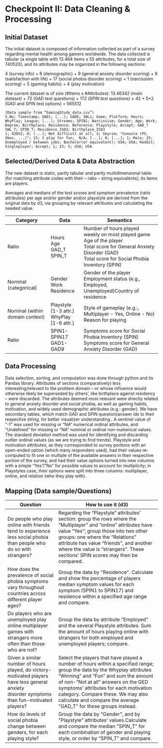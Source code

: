 # Checkpoint II: Data Cleaning & Processing

## Initial Dataset
The initial dataset is composed of information collected as part of a survey regarding mental health among gamers  worldwide. The data collected is tabular (a single table with 13.464 items x 55 attributes, for a total size of 740520), and its attributes may be organized in the following sections:

4 (survey info) + 8 (demographic) + 9 (general anxiety disorder scoring) + 6 (satisfaction with life) + 17 (social phobia disorder scoring) + 1 (narcissism scoring) + 5 (gaming habits) + 4 (play motivation) 

The current dataset is of size (#Items x #Attributes): 
13.463*42 (main dataset) + 7*2 (GAD test questions) + 17*2 (SPIN test questions) + 4*2 + 5*2 (GAD and SPIN test options) = 565512

```
(Data sample from “GamingStudy_data.csv”)
S.No; Timestamp; GAD1; [...]; GADE; SWL1; Game; Platform; Hours; WhyPlay; League; [...]; Streams; SPIN1; Narcissism; Gender; Age; Work; Degree; Birthplace; Residence; Reference; Playstyle; Accept; GAD_T SWL_T; SPIN_T; Residence_ISO3; Birthplace_ISO3
1; 42052; 0; [...]; Not difficult at all; 3; Skyrim; "Console (PS, Xbox, ...)"; 15; I play for fun;  N/A; [...]; 0; [...]; 1; Male; 25; Unemployed / between jobs; Bachelor(or equivalent); USA; USA; Reddit; Singleplayer; Accept; 1; 23; 5; USA; USA
```


## Selected/Derived Data & Data Abstraction 
The new dataset is static, partly tabular and partly multidimensional table (for matching attribute codes with their – ratio – string equivalents); its items are players. 

Averages and medians of the test scores and symptom prevalence (ratio attributes) per age and/or gender and/or playstyle are derived from the original data by d3, via grouping by relevant attributes and calculating the needed value.

| Category                        | Data                                         | Semantics                                                                                                                                                                  |
|---------------------------------|----------------------------------------------|----------------------------------------------------------------------------------------------------------------------------------------------------------------------------|
| Ratio                           | Hours<br>Age<br>GAD_T<br>SPIN_T              | Number of hours played weekly on most played game<br>Age of the player<br>Total score for General Anxiety Disorder (GAD)<br>Total score for Social Phobia Inventory (SPIN) |
| Nominal<br>(categorical)        | Gender<br>Work<br>Residence                  | Gender of the player<br>Employment status (e.g., Employed, Unemployed)Country of residence                                                                                 |
| Nominal (within domain context) | Playstyle [1-3 attr.]<br>WhyPlay [1-6 attr.] | Style of gameplay (e.g.:, Multiplayer - Yes, Online - No)<br>Reason for playing                                                                                            |
| Ratio                           | SPIN1-SPIN17<br>GAD1-GAD9                    | Symptoms score for Social Phobia Inventory (SPIN)<br>Symptoms score for General Anxiety Disorder (GAD)                                                                     |

## Data Processing
Data selection, sorting, and computation was done through python and its Pandas library. Attributes of sections (comparatively) less interesting/relevant to the problem domain – or whose influence would otherwise likely be superseded by others’, like birthplace against residency – were discarded. The attributes deemed most relevant were directly related to general anxiety disorder and social phobia, as well as gaming habits, motivation, and widely used demographic attributes (e.g.: gender).
We have secondary tables, which match GAD and SPIN question/answer ids to their respective string, for better visualizer understanding.. A sentinel value of “-1” was used for missing or “NA” numerical ordinal attributes, and “Undefined” for missing or “NA” nominal or ordinal non-numerical values. The standard deviation method was used for identifying and discarding outlier ordinal values (as we are trying to find trends). Playstyle and motivation attributes, as they corresponded to survey portions with an open-ended option (which many responders used), had their values re-computed to fit one or multiple of the available answers in their respective portion of the survey, and had their value options turned into new columns with a simple “Yes”/”No” for possible values to account for multiplicity; in Playstyles case, their options were split into three columns: multiplayer, online, and relation (who they play with). 


## Mapping (Data sample/Questions)
| Question                                                                                                                                        | How to use it (d3)                                                                                                                                                                                                                                                                                                                                       |
|-------------------------------------------------------------------------------------------------------------------------------------------------|----------------------------------------------------------------------------------------------------------------------------------------------------------------------------------------------------------------------------------------------------------------------------------------------------------------------------------------------------------|
| Do people who play online with friends tend to experience less social phobia than people who<br>do so with strangers?                           | Regarding the “Playstyle” attributes’ section: group the rows where the “Multiplayer” and “online” attributes have value “Yes”; group those into two other groups: one where the “Relations” attribute has value “friends”, and another where the value is “strangers”. These sections’ SPIN scores may then be compared.                                |
| How does the prevalence of social phobia symptoms vary throughout countries across<br>different player ages?                                    | Group the data by "Residence". Calculate and show the percentage of players median symptom values for each symptom (SPIN1 to SPIN17) and residence within a specified age range and compare.                                                                                                                                                             |
| Do players who are unemployed play online multiplayer games with strangers more often than those who are not?                                   | Group the data by attribute "Employed" and the several Playstyle attributes. Sum the amount of hours playing online with strangers for both employed and unemployed players; compare.                                                                                                                                                                    |
| Given a similar number of hours played, do victory-motivated players have less general anxiety<br>disorder symptoms than fun-motivated players? | Select the players that have played a number of hours within a specified range; group the data by the Whyplay attributes “Winning” and “Fun” and sum the amount of non-“Not at all” answers on the GED symptoms’ attributes for each motivation category. Compare these. We may also calculate and compare the average "GAD_T" for these groups instead. |
| How do levels of social phobia change between genders, for each playing style?                                                                  | Group the data by "Gender", and by "Playstyle" attributes’ values.Calculate and compare the median "SPIN_T" for each combination of gender and playing style, or order by “SPIN_T” and compare.                                                                                                                                                          |